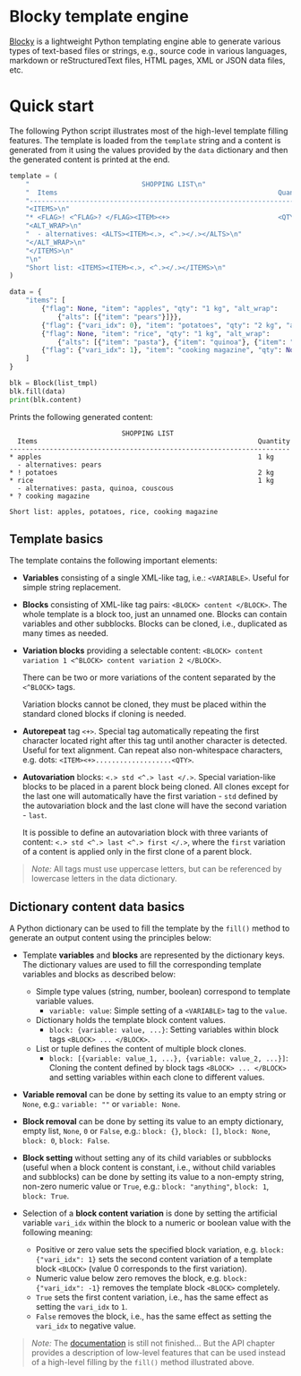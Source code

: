 # Blocky template engine

[Blocky](https://github.com/lubomilko/blocky) is a lightweight Python templating engine able to generate various types
of text-based files or strings, e.g., source code in various languages, markdown or reStructuredText files, HTML pages,
XML or JSON data files, etc.


# Quick start

The following Python script illustrates most of the high-level template filling features.
The template is loaded from the `template` string and a content is generated from it using the
values provided by the `data` dictionary and then the generated content is printed at the end.

``` python
template = (
    "                            SHOPPING LIST\n"
    "  Items                                                       Quantity\n"
    "----------------------------------------------------------------------\n"
    "<ITEMS>\n"
    "* <FLAG>! <^FLAG>? </FLAG><ITEM><+>                           <QTY>\n"
    "<ALT_WRAP>\n"
    "  - alternatives: <ALTS><ITEM><.>, <^.></.></ALTS>\n"
    "</ALT_WRAP>\n"
    "</ITEMS>\n"
    "\n"
    "Short list: <ITEMS><ITEM><.>, <^.></.></ITEMS>\n"
)

data = {
    "items": [
        {"flag": None, "item": "apples", "qty": "1 kg", "alt_wrap":
            {"alts": [{"item": "pears"}]}},
        {"flag": {"vari_idx": 0}, "item": "potatoes", "qty": "2 kg", "alt_wrap": None},
        {"flag": None, "item": "rice", "qty": "1 kg", "alt_wrap":
            {"alts": [{"item": "pasta"}, {"item": "quinoa"}, {"item": "couscous"}]}},
        {"flag": {"vari_idx": 1}, "item": "cooking magazine", "qty": None, "alt_wrap": None},
    ]
}

blk = Block(list_tmpl)
blk.fill(data)
print(blk.content)
```

Prints the following generated content:

``` text
                            SHOPPING LIST
  Items                                                       Quantity
----------------------------------------------------------------------
* apples                                                      1 kg
  - alternatives: pears
* ! potatoes                                                  2 kg
* rice                                                        1 kg
  - alternatives: pasta, quinoa, couscous
* ? cooking magazine

Short list: apples, potatoes, rice, cooking magazine
```

## Template basics

The template contains the following important elements:

* **Variables** consisting of a single XML-like tag, i.e.: `<VARIABLE>`. Useful for simple string
  replacement.

* **Blocks** consisting of XML-like tag pairs: `<BLOCK> content </BLOCK>`. The whole template is
  a block too, just an unnamed one. Blocks can contain variables and other subblocks. Blocks can
  be cloned, i.e., duplicated as many times as needed.

* **Variation blocks** providing a selectable content:
  `<BLOCK> content variation 1 <^BLOCK> content variation 2 </BLOCK>`.

  There can be two or more variations of the content separated by the `<^BLOCK>` tags.

  Variation blocks cannot be cloned, they must be placed within the standard cloned blocks if
  cloning is needed.

* **Autorepeat** tag `<+>`. Special tag automatically repeating the first character located
  right after this tag until another character is detected. Useful for text alignment.
  Can repeat also non-whitespace characters, e.g. dots: `<ITEM><+>...................<QTY>`.

* **Autovariation** blocks: `<.> std <^.> last </.>`. Special variation-like blocks to be
  placed in a parent block being cloned. All clones except for the last one will automatically
  have the first variation - `std` defined by the autovariation block and the last clone will
  have the second variation - `last`.

  It is possible to define an autovariation block with three variants of content:
  `<.> std <^.> last <^.> first </.>`, where the `first` variation of a content is applied
  only in the first clone of a parent block.

> *Note:* All tags must use uppercase letters, but can be referenced by lowercase letters
> in the data dictionary.


## Dictionary content data basics

A Python dictionary can be used to fill the template by the `fill()` method to generate an output
content using the principles below:

* Template **variables** and **blocks** are represented by the dictionary keys. The dictionary
  values are used to fill the corresponding template variables and blocks as described below:

  - Simple type values (string, number, boolean) correspond to template variable values.
    - `variable: value`: Simple setting of a `<VARIABLE>` tag to the `value`.
  - Dictionary holds the template block content values.
    - `block: {variable: value, ...}`: Setting variables within block tags
      `<BLOCK> ... </BLOCK>`.
  - List or tuple defines the content of multiple block clones.
    - `block: [{variable: value_1, ...}, {variable: value_2, ...}]`: Cloning the content defined
      by block tags `<BLOCK> ... </BLOCK>` and setting variables within each clone to different
      values.

* **Variable removal** can be done by setting its value to an empty string or `None`, e.g.:
  `variable: ""` or `variable: None`.

* **Block removal** can be done by setting its value to an empty dictionary, empty list, `None`,
  `0` or `False`, e.g.: `block: {}`, `block: []`, `block: None`, `block: 0`, `block: False`.

* **Block setting** without setting any of its child variables or subblocks (useful when a
  block content is constant, i.e., without child variables and subblocks) can be done by setting
  its value to a non-empty string, non-zero numeric value or `True`, e.g.: `block: "anything"`,
  `block: 1`, `block: True`.

* Selection of a **block content variation** is done by setting the artificial variable `vari_idx`
  within the block to a numeric or boolean value with the following meaning:

  - Positive or zero value sets the specified block variation, e.g. `block: {"vari_idx": 1}`
    sets the second content variation of a template block `<BLOCK>` (value 0 corresponds to the
    first variation).
  - Numeric value below zero removes the block, e.g. `block: {"vari_idx": -1}` removes the
    template block `<BLOCK>` completely.
  - `True` sets the first content variation, i.e., has the same effect as setting the `vari_idx`
    to `1`.
  - `False` removes the block, i.e., has the same effect as setting the `vari_idx` to negative
    value.


> *Note:* The [documentation](https://lubomilko.github.io/blocky) is still not finished...
> But the API chapter provides a description of low-level features that can be used instead
> of a high-level filling by the `fill()` method illustrated above.
